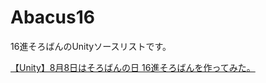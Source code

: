 # Abacus16
16進そろばんのUnityソースリストです。

[【Unity】8月8日はそろばんの日 16進そろばんを作ってみた。](http://qiita.com/yaju/items/9689903e294007fdeaee)
